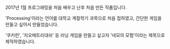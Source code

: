 2017년 1월 프로그래밍을 처음 배우고 난후 처음 만든 작품입니다. 

'Processing'이라는 언어를 대학교 계절학기 과목으로 처음 접하였고, 간단한 게임을 만들고 싶어서 만들었습니다. 

'쿠키런', '지오메트리대쉬' 등 러닝 게임을 만들고 싶고자 '네모의 모험'이라는 제목으로 제작하였습니다.
